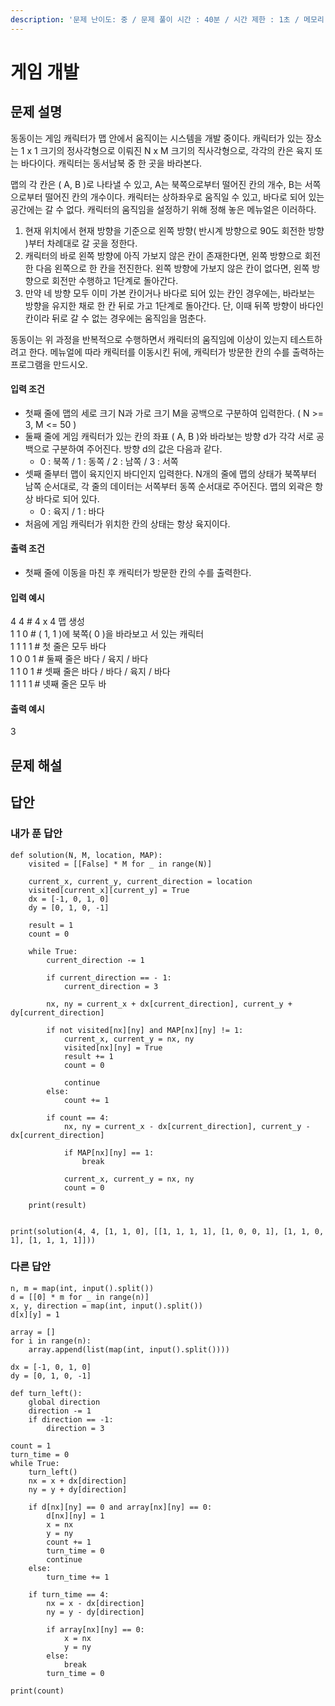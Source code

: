 ```yaml
---
description: '문제 난이도: 중 / 문제 풀이 시간 : 40분 / 시간 제한 : 1초 / 메모리 제한 : 128MB'
---
```


# 게임 개발

## 문제 설명

동동이는 게임 캐릭터가 맵 안에서 움직이는 시스템을 개발 중이다. 캐릭터가 있는 장소는 1 x 1 크기의 정사각형으로 이뤄진 N x M 크기의 직사각형으로, 각각의 칸은 육지 또는 바다이다. 캐릭터는 동서남북 중 한 곳을 바라본다.

맵의 각 칸은 \( A, B \)로 나타낼 수 있고, A는 북쪽으로부터 떨어진 칸의 개수, B는 서쪽으로부터 떨어진 칸의 개수이다. 캐릭터는 상하좌우로 움직일 수 있고, 바다로 되어 있는 공간에는 갈 수 없다. 캐릭터의 움직임을 설정하기 위해 정해 놓은 메뉴얼은 이러하다.

1. 현재 위치에서 현재 방향을 기준으로 왼쪽 방향\( 반시계 방향으로 90도 회전한 방향 \)부터 차례대로 갈 곳을 정한다.
2. 캐릭터의 바로 왼쪽 방향에 아직 가보지 않은 칸이 존재한다면, 왼쪽 방향으로 회전한 다음 왼쪽으로 한 칸을 전진한다. 왼쪽 방향에 가보지 않은 칸이 없다면, 왼쪽 방향으로 회전만 수행하고 1단계로 돌아간다.
3. 만약 네 방향 모두 이미 가본 칸이거나 바다로 되어 있는 칸인 경우에는, 바라보는 방향을 유지한 채로 한 칸 뒤로 가고 1단계로 돌아간다. 단, 이때 뒤쪽 방향이 바다인 칸이라 뒤로 갈 수 없는 경우에는 움직임을 멈춘다.

동동이는 위 과정을 반복적으로 수행하면서 캐릭터의 움직임에 이상이 있는지 테스트하려고 한다. 메뉴얼에 따라 캐릭터를 이동시킨 뒤에, 캐릭터가 방문한 칸의 수를 출력하는 프로그램을 만드시오.

#### 입력 조건

* 첫째 줄에 맵의 세로 크기 N과 가로 크기 M을 공백으로 구분하여 입력한다. \( N &gt;= 3, M &lt;= 50 \)
* 둘째 줄에 게임 캐릭터가 있는 칸의 좌표 \( A, B \)와 바라보는 방향 d가 각각 서로 공백으로 구분하여 주어진다. 방향 d의 값은 다음과 같다.
  * 0 : 북쪽 / 1 : 동쪽 / 2 : 남쪽 / 3 : 서쪽
* 셋째 줄부터 맵이 육지인지 바디인지 입력한다. N개의 줄에 맵의 상태가 북쪽부터 남쪽 순서대로, 각 줄의 데이터는 서쪽부터 동쪽 순서대로 주어진다. 맵의 외곽은 항상 바다로 되어 있다.
  * 0 : 육지 / 1 : 바다
* 처음에 게임 캐릭터가 위치한 칸의 상태는 항상 육지이다.

#### 출력 조건

* 첫째 줄에 이동을 마친 후 캐릭터가 방문한 칸의 수를 출력한다.

#### 입력 예시

4 4         \# 4 x 4 맵 생성  
1 1 0      \# \( 1, 1 \)에 북쪽\( 0 \)을 바라보고 서 있는 캐릭터  
1 1 1 1   \# 첫 줄은 모두 바다  
1 0 0 1   \# 둘째 줄은 바다 / 육지 / 바다  
1 1 0 1   \# 셋째 줄은 바다 / 바다 / 육지 / 바다  
1 1 1 1   \# 넷째 줄은 모두 바

#### 출력 예시

3



## 문제 해설



## 답안

### 내가 푼 답안

```text
def solution(N, M, location, MAP):
    visited = [[False] * M for _ in range(N)]

    current_x, current_y, current_direction = location
    visited[current_x][current_y] = True
    dx = [-1, 0, 1, 0]
    dy = [0, 1, 0, -1]

    result = 1
    count = 0

    while True:
        current_direction -= 1

        if current_direction == - 1:
            current_direction = 3

        nx, ny = current_x + dx[current_direction], current_y + dy[current_direction]

        if not visited[nx][ny] and MAP[nx][ny] != 1:
            current_x, current_y = nx, ny
            visited[nx][ny] = True
            result += 1
            count = 0

            continue
        else:
            count += 1

        if count == 4:
            nx, ny = current_x - dx[current_direction], current_y - dx[current_direction]

            if MAP[nx][ny] == 1:
                break

            current_x, current_y = nx, ny
            count = 0

    print(result)


print(solution(4, 4, [1, 1, 0], [[1, 1, 1, 1], [1, 0, 0, 1], [1, 1, 0, 1], [1, 1, 1, 1]]))
```



### 다른 답안

```text
n, m = map(int, input().split())
d = [[0] * m for _ in range(n)]
x, y, direction = map(int, input().split())
d[x][y] = 1

array = []
for i in range(n):
    array.append(list(map(int, input().split())))
    
dx = [-1, 0, 1, 0]
dy = [0, 1, 0, -1]

def turn_left():
    global direction
    direction -= 1
    if direction == -1:
        direction = 3

count = 1
turn_time = 0
while True:
    turn_left()
    nx = x + dx[direction]
    ny = y + dy[direction]
    
    if d[nx][ny] == 0 and array[nx][ny] == 0:
        d[nx][ny] = 1
        x = nx
        y = ny
        count += 1
        turn_time = 0
        continue
    else:
        turn_time += 1
        
    if turn_time == 4:
        nx = x - dx[direction]
        ny = y - dy[direction]
        
        if array[nx][ny] == 0:
            x = nx
            y = ny
        else:
            break
        turn_time = 0

print(count)
```



